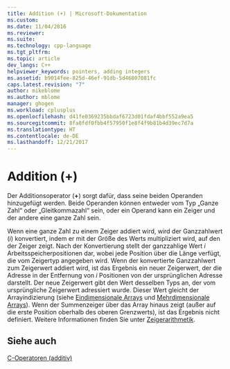 ```yaml
---
title: Addition (+) | Microsoft-Dokumentation
ms.custom: 
ms.date: 11/04/2016
ms.reviewer: 
ms.suite: 
ms.technology: cpp-language
ms.tgt_pltfrm: 
ms.topic: article
dev_langs: C++
helpviewer_keywords: pointers, adding integers
ms.assetid: b9014fee-825d-46ef-91db-5d46807081fc
caps.latest.revision: "7"
author: mikeblome
ms.author: mblome
manager: ghogen
ms.workload: cplusplus
ms.openlocfilehash: d41fe0369235bbdaf6723d01fdaf4bbf552a9ea5
ms.sourcegitcommit: 8fa8fdf0fbb4f57950f1e8f4f9b81b4d39ec7d7a
ms.translationtype: HT
ms.contentlocale: de-DE
ms.lasthandoff: 12/21/2017
---
```

# <a name="addition-"></a>Addition (+)
Der Additionsoperator (**+**) sorgt dafür, dass seine beiden Operanden hinzugefügt werden. Beide Operanden können entweder vom Typ „Ganze Zahl“ oder „Gleitkommazahl“ sein, oder ein Operand kann ein Zeiger und der andere eine ganze Zahl sein.  
  
 Wenn eine ganze Zahl zu einem Zeiger addiert wird, wird der Ganzzahlwert (*i*) konvertiert, indem er mit der Größe des Werts multipliziert wird, auf den der Zeiger zeigt. Nach der Konvertierung stellt der ganzzahlige Wert *i* Arbeitsspeicherpositionen dar, wobei jede Position über die Länge verfügt, die vom Zeigertyp angegeben wird. Wenn der konvertierte Ganzzahlwert zum Zeigerwert addiert wird, ist das Ergebnis ein neuer Zeigerwert, der die Adresse in der Entfernung von *i* Positionen von der ursprünglichen Adresse darstellt. Der neue Zeigerwert gibt den Wert desselben Typs an, der vom ursprüngliche Zeigerwert adressiert wurde. Dieser Wert gleicht der Arrayindizierung (siehe [Eindimensionale Arrays](../c-language/one-dimensional-arrays.md) und [Mehrdimensionale Arrays](../c-language/multidimensional-arrays-c.md)). Wenn der Summenzeiger über das Array hinaus zeigt (außer auf die erste Position oberhalb des oberen Grenzwerts), ist das Ergebnis nicht definiert. Weitere Informationen finden Sie unter [Zeigerarithmetik](../c-language/pointer-arithmetic.md).  
  
## <a name="see-also"></a>Siehe auch  
 [C-Operatoren (additiv)](../c-language/c-additive-operators.md)